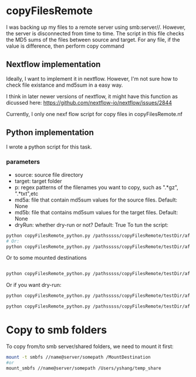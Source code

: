 # copyFilesRemote

I was backing up my files to a remote server using smb:server//. However, the server is disconnected from time to time. 
The script in this file checks the MD5 sums of the files between source and target. For any file, if the value is difference, then perform copy command

## Nextflow implementation
Ideally, I want to implement it in nextflow. However, I'm not sure how to check file existance and md5sum in a easy way. 

I think in later newer versions of nextflow, it might have this function as dicussed here: https://github.com/nextflow-io/nextflow/issues/2844

Currently, I only one nexf flow script for copy files in copyFilesRemote.nf
## Python implementation
I wrote a python script for this task.

### parameters
+ source: source file directory
+ target: target folder
+ p: regex patterns of the filenames you want to copy, such as ".*gz", ".*txt",etc
+ md5a: file that contain md5sum values for the source files. Default: None
+ md5b: file that contains md5sum values for the target files. Default: None
+ dryRun: whether dry-run or not? Default: True
To tun the script:

```bash
python copyFilesRemote_python.py /pathsssss/copyFilesRemote/testDir/af testDir/bf --p '[ab].txt' --md5a testDir/af/md5sum.txt --md5b testDir/bf/md5sum.txt --dryRun False
# Or:
python copyFilesRemote_python.py /pathsssss/copyFilesRemote/testDir/af testDir/bf --p '[ab].txt' --md5a testDir/af/md5sum.txt --md5b testDir/bf/md5sum.txt --dryRun F

```

Or to some mounted destinations
```bash

python copyFilesRemote_python.py /pathsssss/copyFilesRemote/testDir/af ~/MountDestination/bf --p '[ab].txt' --md5a testDir/af/md5sum.txt --dryRun False
```

Or if you want dry-run:

```bash
python copyFilesRemote_python.py /pathsssss/copyFilesRemote/testDir/af testDir/bf --p '.*txt' --md5a testDir/af/md5sum.txt

```


```bash
python copyFilesRemote_python.py /pathsssss/copyFilesRemote/testDir/af testDir/bf --p '.*txt' --md5a testDir/af/md5sum.txt --md5b testDir/af/md5sum.txt --dryRun True

```

# Copy to smb folders

To copy from/to smb server/shared folders, we need to mount it first:
```bash
mount -t smbfs //name@server/somepath /MountDestination
#or
mount_smbfs //name@server/somepath /Users/yshang/temp_share
```